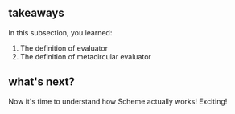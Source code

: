 ## takeaways

In this subsection, you learned:

  1. The definition of evaluator
  2. The definition of metacircular evaluator

## what's next?

Now it's time to understand how Scheme actually works! Exciting!

